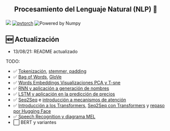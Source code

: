 <h2 align="center">
<p>Procesamiento del Lenguaje Natural (NLP) 💬</p>
</h2>

[![](https://img.shields.io/pypi/pyversions/scikit-learn.svg)](https://www.python.org/)
[![pytorch](https://img.shields.io/badge/PyTorch-1.7-EE4C2C.svg?style=flat&logo=pytorch)](https://pytorch.org)
![Powered by Numpy](https://img.shields.io/badge/powered%20by-Numpy-blue.svg?style=flat&colorA=57BAF9&colorB=007D8A)



## 🆕 Actualización
- 13/08/21: README actualizado

 TODO:
- ✅ [Tokenización](./Notebooks/1_Tokenization_examples.ipynb), [stemmer, padding](./Notebooks/0_NLP_Basics.ipynb)
- ✅ [Bag of Words](./Notebooks/2_Bag_of_Words.ipynb), [GloVe](./Noteboooks/4_GloVe.ipynb)
- ✅ [Words Embeddings Visualizaciones PCA y T-sne](./Notebooks/3_Word_Embeddings.ipynb)
- ✅ [RNN y aplicación a generación de nombres](./generacion-nombres-RNN)
- ✅ [LSTM y aplicación en la predicción de precios](./Notebooks/6_LSTM.ipynb)
- ✅ [Seq2Seq](7_Seq_2_Seq_LSTM.ipynb) e [introducción a mecanismos de atención](./Notebooks/8_Seq_2_Seq_Attention.ipynb)
- ✅ [Introducción a los Transformers](./Notebooks/9_Introduccion_Transformer.ipynb), [Seq2Seq con Transformers](./Notebooks/10_Seq2Seq_con_Transformers.ipynb) y [repaso por Hugging Face](.Notebooks/12.0_HuggingFace.ipynb)
- ✅ [Speech Recognition y diagrama MEL](.Notebooks/11_speech_command_recognition_with_torchaudio.ipynb)
- ⬜️ BERT y variantes


